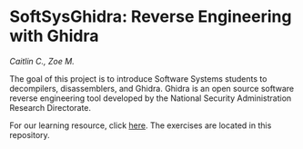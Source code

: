 # SoftSysGhidra: Reverse Engineering with Ghidra
*Caitlin C., Zoe M.*

The goal of this project is to introduce Software Systems students to decompilers, disassemblers, and Ghidra. Ghidra is an open source software reverse engineering tool developed by the National Security Administration Research Directorate.

For our learning resource, click [here](https://sites.google.com/view/ghidra-reverse-engineering/home). The exercises are located in this repository. 
